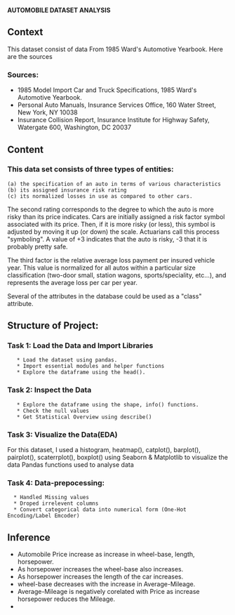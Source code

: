 **AUTOMOBILE DATASET ANALYSIS**

## Context

This dataset consist of data From 1985 Ward's Automotive Yearbook. Here are the sources

### Sources:

* 1985 Model Import Car and Truck Specifications, 1985 Ward's Automotive Yearbook.
* Personal Auto Manuals, Insurance Services Office, 160 Water Street, New York, NY 10038
* Insurance Collision Report, Insurance Institute for Highway Safety, Watergate 600, Washington, DC 20037

## Content
 ### This data set consists of three types of entities: 
    (a) the specification of an auto in terms of various characteristics
    (b) its assigned insurance risk rating
    (c) its normalized losses in use as compared to other cars. 
    
The second rating corresponds to the degree to which the auto is more risky than its price indicates. Cars are initially assigned a risk factor symbol associated with its price. Then, if it is more risky (or less), this symbol is adjusted by moving it up (or down) the scale. Actuarians call this process "symboling". A value of +3 indicates that the auto is risky, -3 that it is probably pretty safe.

The third factor is the relative average loss payment per insured vehicle year. This value is normalized for all autos within a particular size classification (two-door small, station wagons, sports/speciality, etc…), and represents the average loss per car per year.

Several of the attributes in the database could be used as a "class" attribute.

## Structure of Project:
 ### Task 1: Load the Data and Import Libraries
       * Load the dataset using pandas.
       * Import essential modules and helper functions
       * Explore the dataframe using the head().
       
### Task 2: Inspect the Data
       * Explore the dataframe using the shape, info() functions.
       * Check the null values
       * Get Statistical Overview using describe()
       
### Task 3: Visualize the Data(EDA)
 For this dataset, I used a histogram, heatmap(), catplot(), barplot(), pairplot(), scaterrplot(), boxplot() using Seaborn & Matplotlib to visualize the data Pandas functions used to analyse data
 
### Task 4: Data-prepocessing:
      * Handled Missing values
      * Droped irrelevent columns
      * Convert categorical data into numerical form (One-Hot Encoding/Label Emcoder)
      
## Inference
   * Automobile Price increase as increase in wheel-base, length, horsepower.
   * As horsepower increases the wheel-base also increases.
   * As horsepower increases the length of the car increases.
   * wheel-base decreases with the increase in Average-Mileage.
   * Average-Mileage is negatively corelated with Price as increase horsepower reduces the Mileage.
   * 
